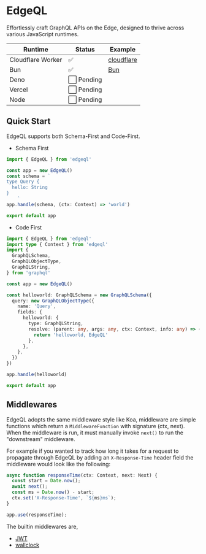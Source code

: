 # EdgeQL

Effortlessly craft GraphQL APIs on the Edge, designed to thrive across various JavaScript runtimes.

| Runtime       | Status        |  Example      |
| ------------- | ------------- | ------------- |
| Cloudflare Worker     | :white_check_mark:  | [cloudflare](examples/cloudflare) |
| Bun                   | :white_check_mark:  | [Bun](examples/bun)   |
| Deno                  | :white_large_square: Pending     |                       |
| Vercel                | :white_large_square: Pending     |                       |
| Node                  | :white_large_square: Pending   |                       |

## Quick Start

EdgeQL supports both Schema-First and Code-First.

* Schema First

```typescript
import { EdgeQL } from 'edgeql'

const app = new EdgeQL()
const schema = `
type Query {
  hello: String
}
    `
app.handle(schema, (ctx: Context) => 'world')

export default app
```

* Code First

```typescript
import { EdgeQL } from 'edgeql'
import type { Context } from 'edgeql'
import {
  GraphQLSchema,
  GraphQLObjectType,
  GraphQLString,
} from 'graphql'

const app = new EdgeQL()

const helloworld: GraphQLSchema = new GraphQLSchema({
  query: new GraphQLObjectType({
    name: 'Query',
    fields: {
      helloworld: {
        type: GraphQLString,
        resolve: (parent: any, args: any, ctx: Context, info: any) => {
          return 'helloworld, EdgeQL'
        },
      },
    },
  })
})

app.handle(helloworld)

export default app
```

## Middlewares

EdgeQL adopts the same middleware style like Koa, middleware are simple functions which return a `MiddlewareFunction` with signature (ctx, next). When the middleware is run, it must manually invoke `next()` to run the "downstream" middleware.

For example if you wanted to track how long it takes for a request to propagate through EdgeQL by adding an `X-Response-Time` header field the middleware would look like the following:

```typescript
async function responseTime(ctx: Context, next: Next) {
  const start = Date.now();
  await next();
  const ms = Date.now() - start;
  ctx.set('X-Response-Time', `${ms}ms`);
}

app.use(responseTime);
```

The builtin middlewares are,

* [JWT](src/middleware/jwt)
* [wallclock](src/middleware/wallclock)
